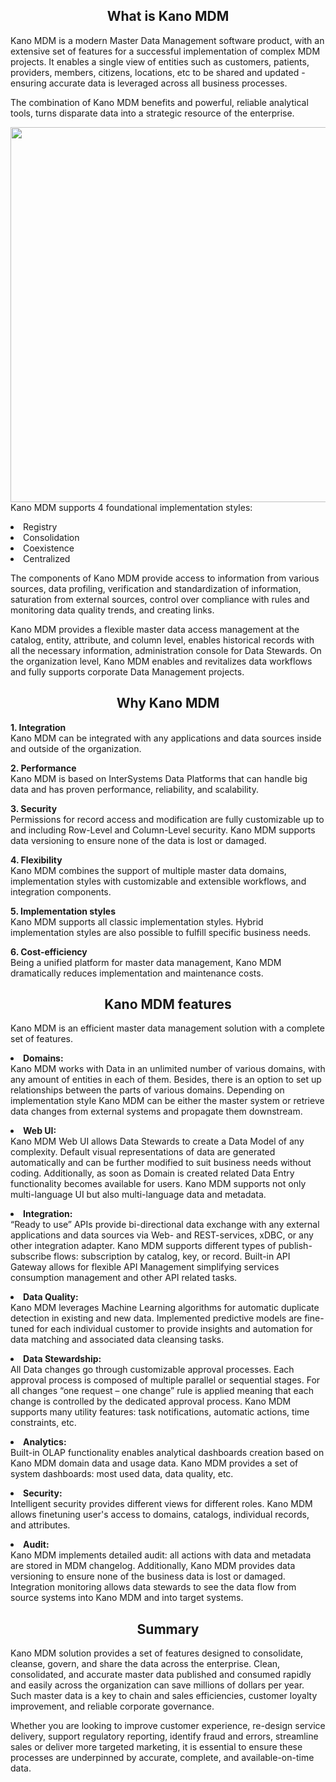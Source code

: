 <h2 align="center">What is Kano MDM</h2>
<p>Kano MDM is a modern Master Data Management software product, with an extensive set of features for a successful implementation of complex MDM projects. It enables a single view of entities such as customers, patients, providers, members, citizens, locations, etc to be shared and updated - ensuring accurate data is leveraged across all business processes.</p>

<p>The combination of Kano MDM benefits and powerful, reliable analytical tools, turns disparate data into a strategic resource of the enterprise.</p>
<img src="https://github.com/Kanosoftware/Kano-MDM-information/blob/main/Enterprise0.png" align="right" width="600" hight="400" >
 <p>Kano MDM supports 4 foundational implementation styles: 
<lu>
<li>Registry</li>  
<li>Consolidation</li> 
<li>Coexistence</li> 
<li>Centralized</li> 
 </lu></p>

<p>The components of Kano MDM provide access to information from various sources, data profiling, verification and standardization of information, saturation from external sources, control over compliance with rules and monitoring data quality trends, and creating links.</p>

<p>Kano MDM provides a flexible master data access management at the catalog, entity, attribute, and column level, enables historical records with all the necessary information, administration console for Data Stewards. On the organization level, Kano MDM  enables and revitalizes data workflows and fully supports corporate Data Management projects.</p>

<h2 align="center">Why Kano MDM</h2>
<lu>
 <p><strong>1. Integration</strong>
<br>Kano  MDM  can be integrated with any applications and data sources inside and outside of the organization.</br></p>
<p><strong>2. Performance</strong>
<br>Kano MDM is based on InterSystems Data Platforms that can handle big data and has proven performance, reliability, and scalability.</br></p>
<p><strong>3. Security</strong>
<br>Permissions for record access and modification are fully customizable up to and including Row-Level and Column-Level security. Kano MDM supports data versioning to ensure none of the data is lost or damaged.</br></p>
<p><strong>4. Flexibility</strong>
<br>Kano MDM combines the support of multiple master data domains, implementation styles with customizable and extensible workflows, and integration components.</br></p>
<p><strong>5. Implementation styles</strong>
<br>Kano  MDM  supports all classic implementation styles. Hybrid implementation styles are also possible to fulfill specific business needs.</br></p>
<p><strong> 6. Cost-efficiency</strong>
<br>Being a unified platform for master data management, Kano MDM dramatically reduces implementation and maintenance costs.</br></p>

<h2 align="center">Kano MDM features</h2>
Kano MDM is an efficient master data management solution with a complete set of features.

<p><li><strong>Domains:</strong></li>
Kano MDM works with Data in an unlimited number of various domains, with any amount of entities in each of them. Besides, there is an option to set up relationships between the parts of various domains. Depending on implementation style Kano MDM can be either the master system or retrieve data changes from external systems and propagate them downstream.</p>
 
<p><li><strong>Web UI:</strong></li>
Kano MDM Web UI allows Data Stewards to create a Data Model of any complexity. Default visual representations of data are generated automatically and can be further modified to suit business needs without coding. Additionally, as soon as Domain is created related Data Entry functionality becomes available for users. Kano MDM supports not only multi-language UI but also multi-language data and metadata.</p>
 
<p><li><strong>Integration:</strong></li>
“Ready to use” APIs provide bi-directional data exchange with any external applications and data sources via Web- and REST-services, xDBC, or any other integration adapter. Kano MDM supports different types of publish-subscribe flows: subscription by catalog, key, or record. Built-in API Gateway allows for flexible API Management simplifying services consumption management and other API related tasks.</p>
 
<p><li><strong>Data Quality:</strong></li>
Kano MDM leverages Machine Learning algorithms for automatic duplicate detection in existing and new data. Implemented predictive models are fine-tuned for each individual customer to provide insights and automation for data matching and associated data cleansing tasks.</p>
 
<p><li><strong>Data Stewardship:</strong></li>
All Data changes go through customizable approval processes. Each approval process is composed of multiple parallel or sequential stages. For all changes “one request – one change” rule is applied meaning that each change is controlled by the dedicated approval process. Kano MDM supports many utility features: task notifications, automatic actions, time constraints, etc.</p>
 
<p><li><strong>Analytics:</strong></li>
Built-in OLAP functionality enables analytical dashboards creation based on Kano MDM domain data and usage data. Kano MDM provides a set of system dashboards: most used data, data quality, etc.</p>
 
<p><li><strong>Security:</strong></li>
 Intelligent security provides different views for different roles. Kano MDM allows finetuning user's access to domains, catalogs, individual records, and attributes.</p>
 
<p><li><strong>Audit:</strong></li>
Kano MDM implements detailed audit: all actions with data and metadata are stored in MDM changelog. Additionally, Kano MDM provides data versioning to ensure none of the business data is lost or damaged. Integration monitoring allows data stewards to see the data flow from source systems into Kano MDM and into target systems.</p>

<h2 align="center">Summary</h2>
<p>Kano MDM solution provides a set of features designed to consolidate, cleanse, govern, and share the data across the enterprise. Clean, consolidated, and accurate master data published and consumed rapidly and easily across the organization can save millions of dollars per year. Such master data is a key to chain and sales efficiencies, customer loyalty improvement, and reliable corporate governance.</p>

<p>Whether you are looking to improve customer experience, re-design service delivery, support regulatory reporting, identify fraud and errors, streamline sales or deliver more targeted marketing, it is essential to ensure these processes are underpinned by accurate, complete, and available-on-time data.</p>





